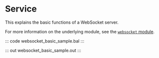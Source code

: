 # Service

This explains the basic functions of a WebSocket server.

For more information on the underlying module, see the [`websocket` module](https://lib.ballerina.io/ballerina/websocket/latest/).

::: code websocket_basic_sample.bal :::

::: out websocket_basic_sample.out :::